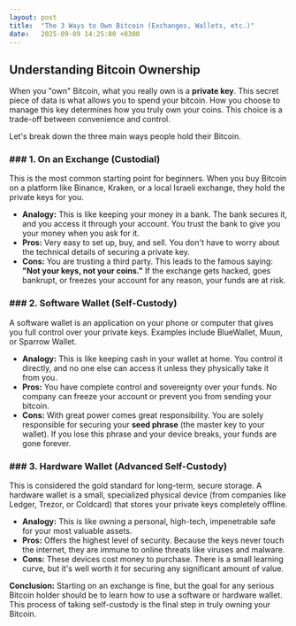 ```yaml
---
layout: post
title:  "The 3 Ways to Own Bitcoin (Exchanges, Wallets, etc.)"
date:   2025-09-09 14:25:00 +0300
---
```


## Understanding Bitcoin Ownership

When you "own" Bitcoin, what you really own is a **private key**. This secret piece of data is what allows you to spend your bitcoin. How you choose to manage this key determines how you truly own your coins. This choice is a trade-off between convenience and control.

Let's break down the three main ways people hold their Bitcoin.

### ### 1. On an Exchange (Custodial)

This is the most common starting point for beginners. When you buy Bitcoin on a platform like Binance, Kraken, or a local Israeli exchange, they hold the private keys for you.

* **Analogy:** This is like keeping your money in a bank. The bank secures it, and you access it through your account. You trust the bank to give you your money when you ask for it.
* **Pros:** Very easy to set up, buy, and sell. You don't have to worry about the technical details of securing a private key.
* **Cons:** You are trusting a third party. This leads to the famous saying: **"Not your keys, not your coins."** If the exchange gets hacked, goes bankrupt, or freezes your account for any reason, your funds are at risk.

### ### 2. Software Wallet (Self-Custody)

A software wallet is an application on your phone or computer that gives you full control over your private keys. Examples include BlueWallet, Muun, or Sparrow Wallet.

* **Analogy:** This is like keeping cash in your wallet at home. You control it directly, and no one else can access it unless they physically take it from you.
* **Pros:** You have complete control and sovereignty over your funds. No company can freeze your account or prevent you from sending your bitcoin.
* **Cons:** With great power comes great responsibility. You are solely responsible for securing your **seed phrase** (the master key to your wallet). If you lose this phrase and your device breaks, your funds are gone forever.

### ### 3. Hardware Wallet (Advanced Self-Custody)

This is considered the gold standard for long-term, secure storage. A hardware wallet is a small, specialized physical device (from companies like Ledger, Trezor, or Coldcard) that stores your private keys completely offline.

* **Analogy:** This is like owning a personal, high-tech, impenetrable safe for your most valuable assets.
* **Pros:** Offers the highest level of security. Because the keys never touch the internet, they are immune to online threats like viruses and malware.
* **Cons:** These devices cost money to purchase. There is a small learning curve, but it's well worth it for securing any significant amount of value.

**Conclusion:** Starting on an exchange is fine, but the goal for any serious Bitcoin holder should be to learn how to use a software or hardware wallet. This process of taking self-custody is the final step in truly owning your Bitcoin.
